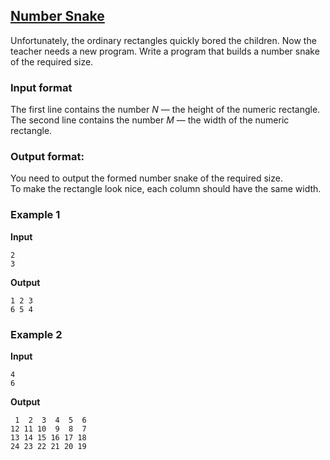 ## [Number Snake](../../../solutions/2.4/24_n.py)

Unfortunately, the ordinary rectangles quickly bored the children. Now the teacher needs a new program. Write a program that builds a number snake of the required size.

### Input format

The first line contains the number $N$ — the height of the numeric rectangle.  
The second line contains the number $M$ — the width of the numeric rectangle.

### Output format:

You need to output the formed number snake of the required size.  
To make the rectangle look nice, each column should have the same width.

### Example 1

__Input__
```plaintext
2
3
```

__Output__
```plaintext
1 2 3
6 5 4
```

### Example 2

__Input__
```plaintext
4
6
```

__Output__
```plaintext
 1  2  3  4  5  6
12 11 10  9  8  7
13 14 15 16 17 18
24 23 22 21 20 19
```